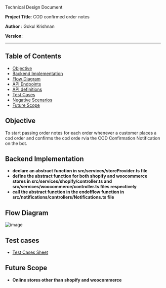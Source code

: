 Technical Design Document

**Project Title**: COD confirmed order notes

**Author** : Gokul Krishnan

**Version**:

---

## Table of Contents

- [Objective](#Objective)
- [Backend Implementation](#Backend-Implementation)
- [Flow Diagram](#Flow-Diagram)
- [API Endpoints](#API-Endpoints)
- [API definitions](#API-definitions)
- [Test Cases](#test-cases)
- [Negative Scenarios](#Negative-Scenarios)
- [Future Scope](#Future-Scope)

  

## **Objective**

  To start passing order notes for each order whenever a customer places a cod order and confirms the cod orde rvia the COD Confirmation Notification on the bot.




## **Backend Implementation**

- **declare an abstract function in src/services/storeProvider.ts file**
- **define the abstract function for both shopify and woocommerce stores in src/services/shopify/controller.ts  and src/services/woocommerce/controller.ts files respectively**
- **call the abstract function in the endofflow function in src/notifications/controllers/Notifications.ts file**


## **Flow Diagram**
![image](https://github.com/user-attachments/assets/bc253307-b9b9-4d5b-a322-fd0bb9bb48e0)


## **Test cases**
- [Test Cases Sheet](https://docs.google.com/spreadsheets/d/1T1WkJ1I1yV2c2wCxsbaRHHz5E03pEd5Qs4dNTLfI31A/edit?usp=sharing)



## **Future Scope**

- **Online stores other than shopify and woocommerce**
